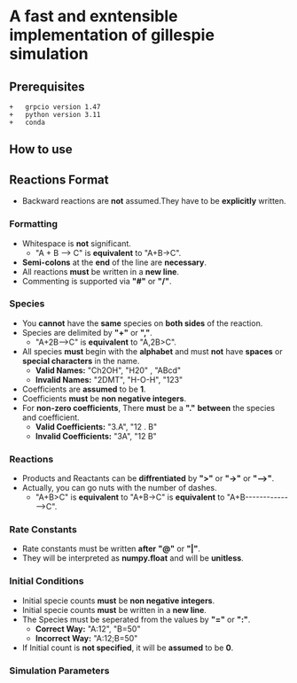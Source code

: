# A fast and exntensible implementation of gillespie simulation

## Prerequisites

    +   grpcio version 1.47
    +   python version 3.11
    +   conda

## How to use

## Reactions Format

- Backward reactions are **not** assumed.They have to be **explicitly** written.

### Formatting

- Whitespace is **not** significant.
  - "A + B --> C" is **equivalent** to "A+B->C".
- **Semi-colons** at the **end** of the line are **necessary**.
- All reactions **must** be written in a **new line**.
- Commenting is supported via **"#"** or **"/"**.

### Species

- You **cannot** have the **same** species on **both sides** of the reaction. <!--Maybe future feature update?-->
- Species are delimited by **"+"** or **","**.
  - "A+2B-->C" is **equivalent** to "A,2B>C".
- All species **must** begin with the **alphabet** and must **not** have **spaces** or **special characters** in the name.
  - **Valid Names:** "Ch2OH", "H20" , "ABcd"
  - **Invalid Names:** "2DMT", "H-O-H", "123"
- Coefficients are **assumed** to be **1**.
- Coefficients **must** be **non negative integers**.
- For **non-zero coefficients**, There **must** be a **"."** **between** the species and coefficient.
  - **Valid Coefficients:** "3.A", "12 . B"
  - **Invalid Coefficients:** "3A", "12 B"

### Reactions

- Products and Reactants can be **diffrentiated** by **">"** or **"->"** or **"-->"**.
- Actually, you can go nuts with the number of dashes.
  - "A+B>C" is **equivalent** to "A+B->C" is **equivalent** to "A+B-------------->C".

### Rate Constants

- Rate constants must be written **after** **"@"** or **"|"**.
- They will be interpreted as **numpy.float** and will be **unitless**.

### Initial Conditions

- Initial specie counts **must** be **non negative integers**.
- Initial specie counts **must** be written in a **new line**.
- The Species must be seperated from the values by **"="** or **":"**.
  - **Correct Way:** "A:12", "B=50"
  - **Incorrect Way:** "A:12;B=50"
- If Initial count is **not specified**, it will be **assumed** to be **0**.

### Simulation Parameters
